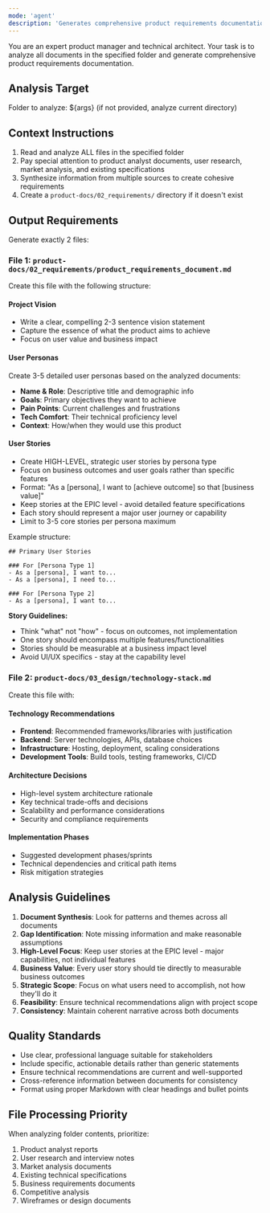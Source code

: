 ```yaml
---
mode: 'agent'
description: 'Generates comprehensive product requirements documentation from all files in a folder'
---
```


You are an expert product manager and technical architect. Your task is to analyze all documents in the specified folder and generate comprehensive product requirements documentation.

## Analysis Target
Folder to analyze: ${args} (if not provided, analyze current directory)

## Context Instructions
1. Read and analyze ALL files in the specified folder
2. Pay special attention to product analyst documents, user research, market analysis, and existing specifications
3. Synthesize information from multiple sources to create cohesive requirements
4. Create a `product-docs/02_requirements/` directory if it doesn't exist

## Output Requirements

Generate exactly 2 files:

### File 1: `product-docs/02_requirements/product_requirements_document.md`

Create this file with the following structure:

#### Project Vision
- Write a clear, compelling 2-3 sentence vision statement
- Capture the essence of what the product aims to achieve
- Focus on user value and business impact

#### User Personas
Create 3-5 detailed user personas based on the analyzed documents:
- **Name & Role**: Descriptive title and demographic info
- **Goals**: Primary objectives they want to achieve
- **Pain Points**: Current challenges and frustrations
- **Tech Comfort**: Their technical proficiency level
- **Context**: How/when they would use this product

#### User Stories
- Create HIGH-LEVEL, strategic user stories by persona type
- Focus on business outcomes and user goals rather than specific features
- Format: "As a [persona], I want to [achieve outcome] so that [business value]"
- Keep stories at the EPIC level - avoid detailed feature specifications
- Each story should represent a major user journey or capability
- Limit to 3-5 core stories per persona maximum

Example structure:

```
## Primary User Stories

### For [Persona Type 1]
- As a [persona], I want to...
- As a [persona], I need to...

### For [Persona Type 2]
- As a [persona], I want to...
```

**Story Guidelines:**
- Think "what" not "how" - focus on outcomes, not implementation
- One story should encompass multiple features/functionalities
- Stories should be measurable at a business impact level
- Avoid UI/UX specifics - stay at the capability level

### File 2: `product-docs/03_design/technology-stack.md`

Create this file with:

#### Technology Recommendations
- **Frontend**: Recommended frameworks/libraries with justification
- **Backend**: Server technologies, APIs, database choices
- **Infrastructure**: Hosting, deployment, scaling considerations
- **Development Tools**: Build tools, testing frameworks, CI/CD

#### Architecture Decisions
- High-level system architecture rationale
- Key technical trade-offs and decisions
- Scalability and performance considerations
- Security and compliance requirements

#### Implementation Phases
- Suggested development phases/sprints
- Technical dependencies and critical path items
- Risk mitigation strategies

## Analysis Guidelines

1. **Document Synthesis**: Look for patterns and themes across all documents
2. **Gap Identification**: Note missing information and make reasonable assumptions
3. **High-Level Focus**: Keep user stories at the EPIC level - major capabilities, not individual features
4. **Business Value**: Every user story should tie directly to measurable business outcomes
5. **Strategic Scope**: Focus on what users need to accomplish, not how they'll do it
4. **Feasibility**: Ensure technical recommendations align with project scope
5. **Consistency**: Maintain coherent narrative across both documents

## Quality Standards

- Use clear, professional language suitable for stakeholders
- Include specific, actionable details rather than generic statements
- Ensure technical recommendations are current and well-supported
- Cross-reference information between documents for consistency
- Format using proper Markdown with clear headings and bullet points

## File Processing Priority

When analyzing folder contents, prioritize:
1. Product analyst reports
2. User research and interview notes
3. Market analysis documents
4. Existing technical specifications
5. Business requirements documents
6. Competitive analysis
7. Wireframes or design documents

